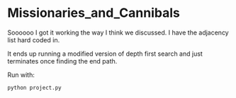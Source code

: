 # Missionaries_and_Cannibals

Soooooo I got it working the way I think we discussed. I have the adjacency list hard coded in.

It ends up running a modified version of depth first search and just terminates once finding the end path.

Run with:
```bash
python project.py
```
